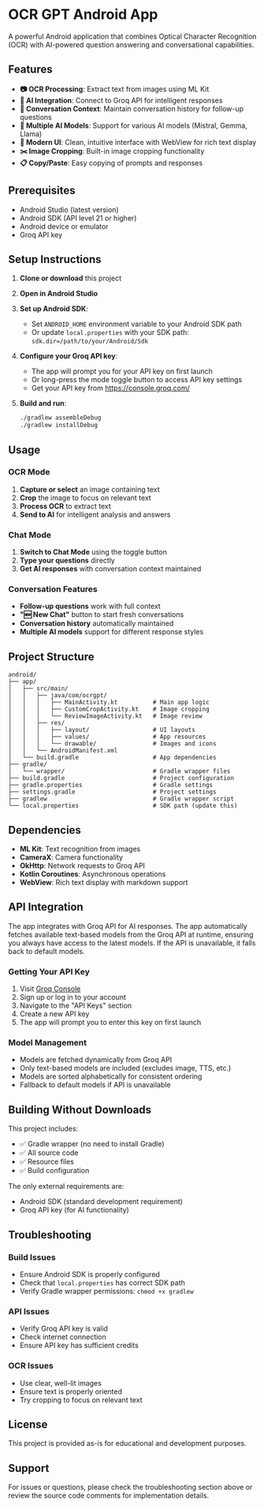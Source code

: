 # OCR GPT Android App

A powerful Android application that combines Optical Character Recognition (OCR) with AI-powered question answering and conversational capabilities.

## Features

- **📷 OCR Processing**: Extract text from images using ML Kit
- **🤖 AI Integration**: Connect to Groq API for intelligent responses
- **💬 Conversation Context**: Maintain conversation history for follow-up questions
- **🔄 Multiple AI Models**: Support for various AI models (Mistral, Gemma, Llama)
- **📱 Modern UI**: Clean, intuitive interface with WebView for rich text display
- **✂️ Image Cropping**: Built-in image cropping functionality
- **📋 Copy/Paste**: Easy copying of prompts and responses

## Prerequisites

- Android Studio (latest version)
- Android SDK (API level 21 or higher)
- Android device or emulator
- Groq API key

## Setup Instructions

1. **Clone or download** this project
2. **Open in Android Studio**
3. **Set up Android SDK**:
   - Set `ANDROID_HOME` environment variable to your Android SDK path
   - Or update `local.properties` with your SDK path: `sdk.dir=/path/to/your/Android/Sdk`

4. **Configure your Groq API key**:
   - The app will prompt you for your API key on first launch
   - Or long-press the mode toggle button to access API key settings
   - Get your API key from https://console.groq.com/

5. **Build and run**:
   ```bash
   ./gradlew assembleDebug
   ./gradlew installDebug
   ```

## Usage

### OCR Mode
1. **Capture or select** an image containing text
2. **Crop** the image to focus on relevant text
3. **Process OCR** to extract text
4. **Send to AI** for intelligent analysis and answers

### Chat Mode
1. **Switch to Chat Mode** using the toggle button
2. **Type your questions** directly
3. **Get AI responses** with conversation context maintained

### Conversation Features
- **Follow-up questions** work with full context
- **"🆕 New Chat"** button to start fresh conversations
- **Conversation history** automatically maintained
- **Multiple AI models** support for different response styles

## Project Structure

```
android/
├── app/
│   ├── src/main/
│   │   ├── java/com/ocrgpt/
│   │   │   ├── MainActivity.kt          # Main app logic
│   │   │   ├── CustomCropActivity.kt    # Image cropping
│   │   │   └── ReviewImageActivity.kt   # Image review
│   │   ├── res/
│   │   │   ├── layout/                  # UI layouts
│   │   │   ├── values/                  # App resources
│   │   │   └── drawable/                # Images and icons
│   │   └── AndroidManifest.xml
│   └── build.gradle                     # App dependencies
├── gradle/
│   └── wrapper/                         # Gradle wrapper files
├── build.gradle                         # Project configuration
├── gradle.properties                    # Gradle settings
├── settings.gradle                      # Project settings
├── gradlew                              # Gradle wrapper script
└── local.properties                     # SDK path (update this)
```

## Dependencies

- **ML Kit**: Text recognition from images
- **CameraX**: Camera functionality
- **OkHttp**: Network requests to Groq API
- **Kotlin Coroutines**: Asynchronous operations
- **WebView**: Rich text display with markdown support

## API Integration

The app integrates with Groq API for AI responses. The app automatically fetches available text-based models from the Groq API at runtime, ensuring you always have access to the latest models. If the API is unavailable, it falls back to default models.

### Getting Your API Key
1. Visit [Groq Console](https://console.groq.com/)
2. Sign up or log in to your account
3. Navigate to the "API Keys" section
4. Create a new API key
5. The app will prompt you to enter this key on first launch

### Model Management
- Models are fetched dynamically from Groq API
- Only text-based models are included (excludes image, TTS, etc.)
- Models are sorted alphabetically for consistent ordering
- Fallback to default models if API is unavailable

## Building Without Downloads

This project includes:
- ✅ Gradle wrapper (no need to install Gradle)
- ✅ All source code
- ✅ Resource files
- ✅ Build configuration

The only external requirements are:
- Android SDK (standard development requirement)
- Groq API key (for AI functionality)

## Troubleshooting

### Build Issues
- Ensure Android SDK is properly configured
- Check that `local.properties` has correct SDK path
- Verify Gradle wrapper permissions: `chmod +x gradlew`

### API Issues
- Verify Groq API key is valid
- Check internet connection
- Ensure API key has sufficient credits

### OCR Issues
- Use clear, well-lit images
- Ensure text is properly oriented
- Try cropping to focus on relevant text

## License

This project is provided as-is for educational and development purposes.

## Support

For issues or questions, please check the troubleshooting section above or review the source code comments for implementation details. 